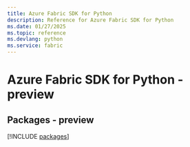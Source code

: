 ```yaml
---
title: Azure Fabric SDK for Python
description: Reference for Azure Fabric SDK for Python
ms.date: 01/27/2025
ms.topic: reference
ms.devlang: python
ms.service: fabric
---
```

# Azure Fabric SDK for Python - preview
## Packages - preview
[!INCLUDE [packages](fabric-index.md)]